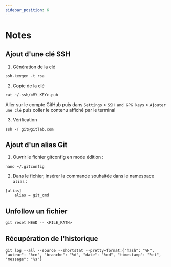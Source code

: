 ```yaml
---
sidebar_position: 6
---
```


# Notes

## Ajout d'une clé SSH

1. Génération de la clé

```shell
ssh-keygen -t rsa
```

2. Copie de la clé

```shell
cat ~/.ssh/<MY_KEY>.pub
```

Aller sur le compte GitHub puis dans `Settings` > `SSH and GPG keys` > `Ajouter une clé` puis coller le contenu affiché par le terminal

3. Vérification

```shell
ssh -T git@gitlab.com
```

## Ajout d'un alias Git

1. Ouvrir le fichier gitconfig en mode édition :

```shell
nano ~/.gitconfig
```

2. Dans le fichier, insérer la commande souhaitée dans le namespace `alias` : 

```shell
[alias]
    alias = git_cmd
```

## Unfollow un fichier

```shell
git reset HEAD -- <FILE_PATH>
```

## Récupération de l'historique

```shell
git log --all --source --shortstat --pretty=format:{"hash": "%H", "auteur": "%cn", "branche": "%d", "date": "%cd", "timestamp": "%ct", "message": "%s"}
```